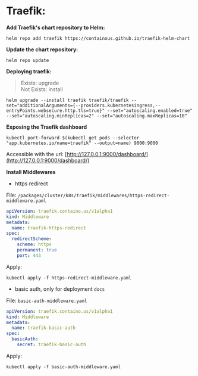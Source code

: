 # Traefik:

**Add Traefik's chart repository to Helm:**

```none
helm repo add traefik https://containous.github.io/traefik-helm-chart
```

**Update the chart repository:**

```none
helm repo update
```

**Deploying traefik:**

> Exists: upgrade \
> Not Exists: install

```none
helm upgrade --install traefik traefik/traefik --set="additionalArguments={--providers.kubernetesingress,--entryPoints.websecure.http.tls=true}" --set="autoscaling.enabled=true" --set="autoscaling.minReplicas=2" --set="autoscaling.maxReplicas=10"
```

**Exposing the Traefik dashboard**

```none
kubectl port-forward $(kubectl get pods --selector "app.kubernetes.io/name=traefik" --output=name) 9000:9000
```

Accessible with the url: [http://127.0.0.1:9000/dashboard/](http://127.0.0.1:9000/dashboard/)

**Install Middlewares**

- https redirect

File: `/packages/cluster/k8s/traefik/middlewares/https-redirect-middleware.yaml`

```yaml
apiVersion: traefik.containo.us/v1alpha1
kind: Middleware
metadata:
  name: traefik-https-redirect
spec:
  redirectScheme:
    scheme: https
    permanent: true
    port: 443
```

Apply:

```none
kubectl apply -f https-redirect-middleware.yaml
```

- basic auth, only for deployment `docs`

File: `basic-auth-middleware.yaml`

```yaml
apiVersion: traefik.containo.us/v1alpha1
kind: Middleware
metadata:
  name: traefik-basic-auth
spec:
  basicAuth:
    secret: traefik-basic-auth
```

Apply:

```none
kubectl apply -f basic-auth-middleware.yaml
```

